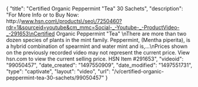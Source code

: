 {
    "title": "Certified Organic Peppermint \"Tea\"  30 Sachets",
    "description": "For More Info or to Buy Now: http:\/\/www.hsn.com\/products\/seo\/7250460?rdr=1&sourceid=youtube&cm_mmc=Social-_-Youtube-_-ProductVideo-_-291653\nCertified Organic Peppermint \"Tea\" \nThere are more than two dozen species of plants in the mint family. Peppermint, (Mentha piperita), is a hybrid combination of spearmint and water mint and is,...\nPrices shown on the previously recorded video may not represent the current price.  View hsn.com to view the current selling price. HSN Item #291653",
    "videoid": "99050457",
    "date_created": "1497550909",
    "date_modified": "1497551731",
    "type": "captivate",
    "layout": "video",
    "url": "\/v\/certified-organic-peppermint-tea-30-sachets\/99050457"
}